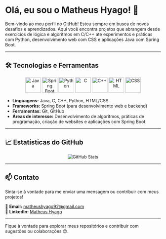 # Olá, eu sou o Matheus Hyago! 👋

Bem-vindo ao meu perfil no GitHub! Estou sempre em busca de novos desafios e aprendizados. Aqui você encontra projetos que abrangem desde exercícios de lógica e algoritmos em C/C++ até experimentos e práticas com Python, desenvolvimento web com CSS e aplicações Java com Spring Boot.

---

## 🛠️ Tecnologias e Ferramentas  

<p align="center">
  <img src="https://github.com/MatheusHyago/MatheusHyago/raw/main/imagens/java-logo.svg" alt="Java" width="50"/>
  <img src="https://github.com/MatheusHyago/MatheusHyago/raw/main/imagens/spring-boot-logo.svg" alt="Spring Boot" width="50"/>
  <img src="https://github.com/MatheusHyago/MatheusHyago/raw/main/imagens/python-logo.svg" alt="Python" width="50"/>
  <img src="https://github.com/MatheusHyago/MatheusHyago/raw/main/imagens/c-logo.svg" alt="C" width="50"/>
  <img src="https://github.com/MatheusHyago/MatheusHyago/raw/main/imagens/cplusplus-logo.svg" alt="C++" width="50"/>
  <img src="https://github.com/MatheusHyago/MatheusHyago/raw/main/imagens/html5-logo.svg" alt="HTML" width="50"/>
  <img src="https://github.com/MatheusHyago/MatheusHyago/raw/main/imagens/css3-logo.svg" alt="CSS" width="50"/>
</p>

- **Linguagens:** Java, C, C++, Python, HTML/CSS  
- **Frameworks:** Spring Boot (para desenvolvimento web e backend)  
- **Ferramentas:** Git, GitHub  
- **Áreas de interesse:** Desenvolvimento de algoritmos, práticas de programação, criação de websites e aplicações com Spring Boot.  

---

## 📈 Estatísticas do GitHub  

<p align="center">
  <img src="https://github-readme-stats.vercel.app/api?username=MatheusHyago&show_icons=true&theme=dark" alt="GitHub Stats">
</p>

---

## 📫 Contato  

Sinta-se à vontade para me enviar uma mensagem ou contribuir com meus projetos!  

📧 **Email:** [matheushyago92@gmail.com](mailto:matheushyago92@gmail.com)  
🔗 **LinkedIn:** [Matheus Hyago](https://www.linkedin.com/in/matheus-hyago-662897260/)  

---

Fique à vontade para explorar meus repositórios e contribuir com sugestões ou colaborações 😉.

